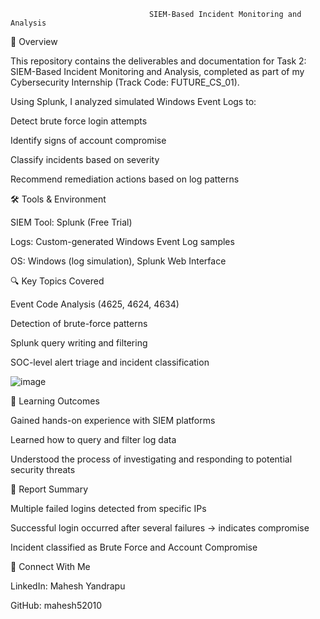                                    SIEM-Based Incident Monitoring and Analysis




📌 Overview

This repository contains the deliverables and documentation for Task 2: SIEM-Based Incident Monitoring and Analysis, completed as part of my Cybersecurity Internship (Track Code: FUTURE_CS_01).

Using Splunk, I analyzed simulated Windows Event Logs to:

Detect brute force login attempts

Identify signs of account compromise

Classify incidents based on severity

Recommend remediation actions based on log patterns

🛠️ Tools & Environment

SIEM Tool: Splunk (Free Trial)

Logs: Custom-generated Windows Event Log samples

OS: Windows (log simulation), Splunk Web Interface

🔍 Key Topics Covered

Event Code Analysis (4625, 4624, 4634)

Detection of brute-force patterns

Splunk query writing and filtering

SOC-level alert triage and incident classification

![image](https://github.com/user-attachments/assets/2b58429d-0ff2-4e45-a0aa-265fdeb5e7ad)


🧠 Learning Outcomes

Gained hands-on experience with SIEM platforms

Learned how to query and filter log data

Understood the process of investigating and responding to potential security threats

📄 Report Summary

Multiple failed logins detected from specific IPs

Successful login occurred after several failures → indicates compromise

Incident classified as Brute Force and Account Compromise

🔗 Connect With Me

LinkedIn: Mahesh Yandrapu

GitHub: mahesh52010

